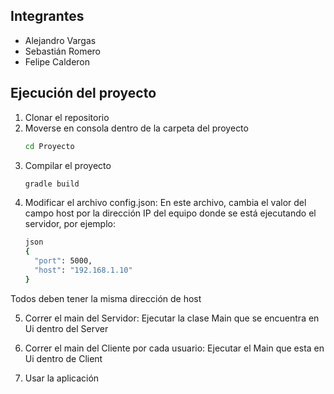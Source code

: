 ## Integrantes
- Alejandro Vargas
- Sebastián Romero
- Felipe Calderon
  
## Ejecución del proyecto

1. Clonar el repositorio
2. Moverse en consola dentro de la carpeta del proyecto
    ```bash
   cd Proyecto

3. Compilar el proyecto
    ```bash
    gradle build

4. Modificar el archivo config.json: En este archivo, cambia el valor del campo host por la dirección IP del equipo donde se está ejecutando el servidor, por ejemplo:
    ```bash
    json
    {
      "port": 5000,
      "host": "192.168.1.10"
    }
    
  Todos deben tener la misma dirección de host
  
5. Correr el main del Servidor: Ejecutar la clase Main que se encuentra en Ui dentro del Server

6. Correr el main del Cliente por cada usuario: Ejecutar el Main que esta en Ui dentro de Client

7. Usar la aplicación
